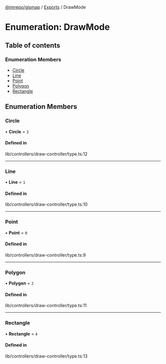 [@jmrepo/gismap](../README.md) / [Exports](../modules.md) / DrawMode

# Enumeration: DrawMode

## Table of contents

### Enumeration Members

-   [Circle](DrawMode.md#circle)
-   [Line](DrawMode.md#line)
-   [Point](DrawMode.md#point)
-   [Polygon](DrawMode.md#polygon)
-   [Rectangle](DrawMode.md#rectangle)

## Enumeration Members

### Circle

• **Circle** = `3`

#### Defined in

lib/controllers/draw-controller/type.ts:12

---

### Line

• **Line** = `1`

#### Defined in

lib/controllers/draw-controller/type.ts:10

---

### Point

• **Point** = `0`

#### Defined in

lib/controllers/draw-controller/type.ts:9

---

### Polygon

• **Polygon** = `2`

#### Defined in

lib/controllers/draw-controller/type.ts:11

---

### Rectangle

• **Rectangle** = `4`

#### Defined in

lib/controllers/draw-controller/type.ts:13
